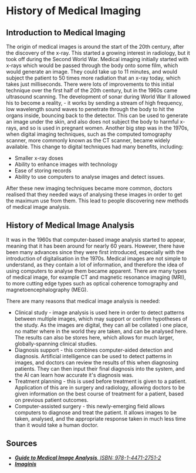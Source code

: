 # History of Medical Imaging

## Introduction to Medical Imaging

The origin of medical images is around the start of the 20th century, after the discovery of the x-ray. This started a growing interest in radiology, but it took off during the Second World War.
Medical imaging initially started with x-rays which would be passed through the body onto some film, which would generate an image. They could take up to 11 minutes, and would subject the patient to 50 times more radiation that an x-ray today, which takes just milliseconds.
There were lots of improvements to this initial technique over the first half of the 20th century, but in the 1960s came ultrasound scanning. The development of sonar during World War II allowed his to become a reality, - it works by sending a stream of high frequency, low wavelength sound waves to penetrate through the body to hit the organs inside, bouncing back to the detector. This can be used to generate an image under the skin, and also does not subject the body to harmful x-rays, and so is used in pregnant women.
Another big step was in the 1970s, when digital imaging techniques, such as the computed tomography scanner, more commonly known as the CT scanner, became widely available. This change to digital techniques had many benefits, including:

- Smaller x-ray doses
- Ability to enhance images with technology
- Ease of storing records
- Ability to use computers to analyse images and detect issues.

After these new imaging techniques became more common, doctors realised that they needed ways of analysing these images in order to get the maximum use from them. This lead to people discovering new methods of medical image analysis.

## History of Medical Image Analysis

It was in the 1960s that computer-based image analysis started to appear, meaning that it has been around for nearly 60 years. However, there have been many advances since they were first introduced, especially with the introduction of digitalisation in the 1970s.
Medical images are not simple to understand, as they contain a lot of information, and therefore the idea of using computers to analyse them became apparent. There are many types of medical image, for example CT and magnetic resonance imaging (MRI), to more cutting edge types such as optical coherence tomography and magnetoencephalography (MEG).

There are many reasons that medical image analysis is needed:

- Clinical study - image analysis is used here in order to detect patterns between multiple images, which may support or confirm hypotheses of the study. As the images are digital, they can all be collated i one place, no matter where in the world they are taken, and can be analysed here. The results can also be stores here, which allows for much larger, globally-spanning clinical studies.
- Diagnosis support - this combines computer-aided detection and diagnosis. Artificial intelligence can be used to detect patterns in images, and doctors can review the results of this when diagnosing patients. They can then input their final diagnosis into the system, and the AI can learn how accurate it's diagnosis was.
- Treatment planning - this is used before treatment is given to a patient. Application of this are in surgery and radiology, allowing doctors to be given information on the best course of treatment for a patient, based on previous patient outcomes.
- Computer-assisted surgery - this newly-emerging field allows computers to diagnose and treat the patient. It allows images to be taken, analysed, and the appropriate response taken in much less time than it would take a human doctor.

## Sources

- [*__Guide to Medical Image Analysis__, ISBN: 978-1-4471-2751-2*](http://www.springer.com/gp/book/9781447160960)
- [*__Imaginis__*](http://www.imaginis.com/faq/history-of-medical-diagnosis-and-diagnostic-imaging)
